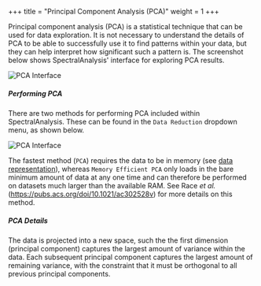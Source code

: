 +++
title = "Principal Component Analysis (PCA)"
weight = 1
+++

Principal component analysis (PCA) is a statistical technique that can be used for data exploration. It is not necessary to understand the details of PCA to be able to successfully use it to find patterns within your data, but they can help interpret how significant such a pattern is. The screenshot below shows SpectralAnalysis' interface for exploring PCA results.

![PCA Interface](/images/SpectralAnalysis-PCAInterface.png?width=45pc)

##### Performing PCA
There are two methods for performing PCA included within SpectralAnalysis. These can be found in the  `Data Reduction` dropdown menu, as shown below.

![PCA Interface](/images/SpectralAnalysis-MVADropdown.png?width=45pc)

The fastest method (`PCA`) requires the data to be in memory (see [data representation](/basic-usage/load-data/data-representation)), whereas `Memory Efficient PCA` only loads in the bare minimum amount of data at any one time and can therefore be performed on datasets much larger than the available RAM. See Race *et al.* (https://pubs.acs.org/doi/10.1021/ac302528v) for more details on this method.



##### PCA Details 
The data is projected into a new space, such the the first dimension (principal component) captures the largest amount of variance within the data. Each subsequent principal component captures the largest amount of remaining variance, with the constraint that it must be orthogonal to all previous principal components.

